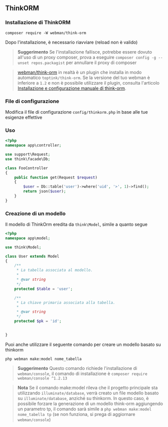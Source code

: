 ## ThinkORM

### Installazione di ThinkORM

`composer require -W webman/think-orm`

Dopo l'installazione, è necessario riavviare (reload non è valido)

> **Suggerimento**
> Se l'installazione fallisce, potrebbe essere dovuto all'uso di un proxy composer, prova a eseguire `composer config -g --unset repos.packagist` per annullare il proxy di composer

> [webman/think-orm](https://www.workerman.net/plugin/14) in realtà è un plugin che installa in modo automatico `toptink/think-orm`. Se la versione del tuo webman è inferiore a `1.2` e non è possibile utilizzare il plugin, consulta l'articolo [Installazione e configurazione manuale di think-orm](https://www.workerman.net/a/1289).


### File di configurazione
Modifica il file di configurazione `config/thinkorm.php` in base alle tue esigenze effettive

### Uso

```php
<?php
namespace app\controller;

use support\Request;
use think\facade\Db;

class FooController
{
    public function get(Request $request)
    {
        $user = Db::table('user')->where('uid', '>', 1)->find();
        return json($user);
    }
}
```

### Creazione di un modello

Il modello di ThinkOrm eredita da `think\Model`, simile a quanto segue
```php
<?php
namespace app\model;

use think\Model;

class User extends Model
{
    /**
     * La tabella associata al modello.
     *
     * @var string
     */
    protected $table = 'user';

    /**
     * La chiave primaria associata alla tabella.
     *
     * @var string
     */
    protected $pk = 'id';

    
}
```

Puoi anche utilizzare il seguente comando per creare un modello basato su thinkorm
```
php webman make:model nome_tabella
```

> **Suggerimento**
> Questo comando richiede l'installazione di `webman/console`, il comando di installazione è `composer require webman/console ^1.2.13`

> **Nota**
> Se il comando make:model rileva che il progetto principale sta utilizzando `illuminate/database`, verrà creato un file modello basato su `illuminate/database`, anziché su thinkorm. In questo caso, è possibile forzare la generazione di un modello think-orm aggiungendo un parametro tp, il comando sarà simile a `php webman make:model nome_tabella tp` (se non funziona, si prega di aggiornare `webman/console`)
